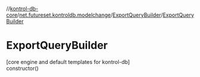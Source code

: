 //[kontrol-db-core](../../../index.md)/[net.futureset.kontroldb.modelchange](../index.md)/[ExportQueryBuilder](index.md)/[ExportQueryBuilder](-export-query-builder.md)

# ExportQueryBuilder

[core engine and default templates for kontrol-db]\
constructor()
